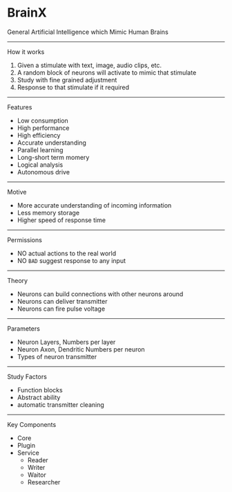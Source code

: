 # BrainX
General Artificial Intelligence which Mimic Human Brains

---
How it works
1. Given a stimulate with text, image, audio clips, etc.
2. A random block of neurons will activate to mimic that stimulate
3. Study with fine grained adjustment
4. Response to that stimulate if it required

---
Features
- Low consumption
- High performance
- High efficiency
- Accurate understanding
- Parallel learning
- Long-short term momery
- Logical analysis
- Autonomous drive

---
Motive
- More accurate understanding of incoming information
- Less memory storage
- Higher speed of response time

---
Permissions
- NO actual actions to the real world
- NO `BAD` suggest response to any input

---
Theory
- Neurons can build connections with other neurons around
- Neurons can deliver transmitter
- Neurons can fire pulse voltage

---
Parameters
- Neuron Layers, Numbers per layer
- Neuron Axon, Dendritic Numbers per neuron
- Types of neuron transmitter

---
Study Factors
- Function blocks
- Abstract ability
- automatic transmitter cleaning

---
Key Components
- Core
- Plugin
- Service
  - Reader
  - Writer
  - Waitor
  - Researcher
